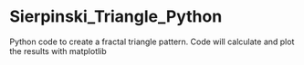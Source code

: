 # Sierpinski_Triangle_Python
Python code to create a fractal triangle pattern. Code will calculate and plot the results with matplotlib

